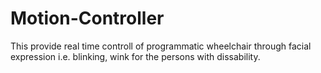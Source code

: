 # Motion-Controller
This provide real time controll of programmatic wheelchair through facial expression i.e. blinking, wink for the persons with dissability.


